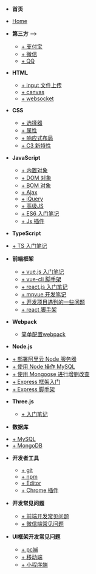
 - **首页**
  + [Home](home)

 - **第三方** -->
   + [+ 支付宝](alipay) 
   + [+ 微信](weixin) 
   + [+ QQ](qq) 

- **HTML**
  + [+ input 文件上传](upload-file)
  + [+ canvas](h5-canvas)
  + [+ websocket](h5-websocket)

- **CSS**
  + [+ 选择器](css-selector)
  + [+ 属性](css-attribute)
  + [+ 响应式布局](css-flex)
  + [+ C3 新特性](css-css3)

- **JavaScript**
  + [+ 内置对象](js-obj)
  + [+ DOM 对象](js-dom)
  + [+ BOM 对象](js-bom)
  + [+ Ajax](js-ajax)
  + [+ jQuery](js-jquery)
  + [+ 高级JS](js-pro)
  + [+ ES6 入门笔记](js-es6)
  + [+ Js 插件](js-plugin)

 - **TypeScript**
  + [+ TS 入门笔记](ts)
 
- **前端框架**
  + [+ vue.js 入门笔记](vue)
  + [+ vue-cli 脚手架](vue-cli)
   + [+ react.js 入门笔记](react)
  + [+ mpvue 开发笔记](mpvue)
  + [+ 开发项目遇到的一些问题](vue-plugin)
  + [+ react 脚手架](create-react-app) 

 - **Webpack** 
   + [简单配置webpack](webpack) 

 - **Node.js**
  + [+ 部署阿里云 Node 服务器](nodejs)
  + [+ 使用 Node 操作 MySQL](node-mysql)
  + [+ 使用 Mongoose 进行增删改查](node-mongoose)
  + [+ Express 框架入门](express)
  + [+ Express 脚手架](express-generator)
 
- **Three.js**
   - [+ 入门笔记](three-base) 

 - **数据库**
  + [+ MySQL](mysql)
  + [+ MongoDB](mongodb)
 
- **开发者工具**
  + [+ git](git)
  + [+ npm](npm)
  + [+ Editor](sublime)
  + [+ Chrome 插件](chrome)
 
- **开发常见问题**
  + [+ 前端开发常见问题](FAQ)
  + [+ 微信端常见问题](weixin)
- **UI框架开发常见问题**
  + [+ pc端](PC_UI)
  + [+ 移动端](H5_UI)
  + [+ 小程序端](WX_UI)
